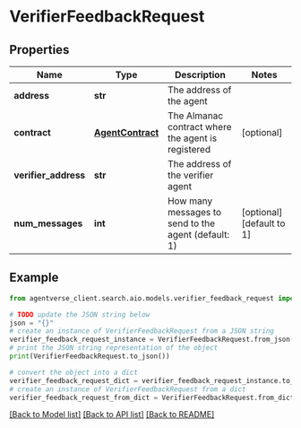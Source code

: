 # VerifierFeedbackRequest


## Properties

Name | Type | Description | Notes
------------ | ------------- | ------------- | -------------
**address** | **str** | The address of the agent | 
**contract** | [**AgentContract**](AgentContract.md) | The Almanac contract where the agent is registered | [optional] 
**verifier_address** | **str** | The address of the verifier agent | 
**num_messages** | **int** | How many messages to send to the agent (default: 1) | [optional] [default to 1]

## Example

```python
from agentverse_client.search.aio.models.verifier_feedback_request import VerifierFeedbackRequest

# TODO update the JSON string below
json = "{}"
# create an instance of VerifierFeedbackRequest from a JSON string
verifier_feedback_request_instance = VerifierFeedbackRequest.from_json(json)
# print the JSON string representation of the object
print(VerifierFeedbackRequest.to_json())

# convert the object into a dict
verifier_feedback_request_dict = verifier_feedback_request_instance.to_dict()
# create an instance of VerifierFeedbackRequest from a dict
verifier_feedback_request_from_dict = VerifierFeedbackRequest.from_dict(verifier_feedback_request_dict)
```
[[Back to Model list]](../README.md#documentation-for-models) [[Back to API list]](../README.md#documentation-for-api-endpoints) [[Back to README]](../README.md)



